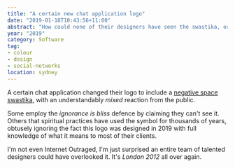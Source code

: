 ```yaml
---
title: "A certain new chat application logo"
date: "2019-01-18T10:43:56+11:00"
abstract: "How could none of their designers have seen the swastika, or cared?"
year: "2019"
category: Software
tag:
- colour
- design
- social-networks
location: sydney
---
```

A certain chat application changed their logo to include a [negative space swastika], with an understandably *mixed* reaction from the public.

Some employ the *ignorance is bliss* defence by claiming they can't see it. Others that spiritual practices have used the symbol for thousands of years, obtusely ignoring the fact this logo was designed in 2019 with full knowledge of what it means to most of their clients.

I'm not even Internet Outraged, I'm just surprised an entire team of talented designers could have overlooked it. It's *London 2012* all over again.

[negative space swastika]: https://www.newsweek.com/slack-new-logo-redesign-swastika-twitter-1295161

